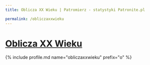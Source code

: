 ```yaml
---
title: Oblicza XX Wieku | Patromierz - statystyki Patronite.pl

permalink: /obliczaxxwieku
---
```


# [Oblicza XX Wieku](https://patronite.pl/obliczaxxwieku)

{% include profile.md name="obliczaxxwieku" prefix="o" %}
